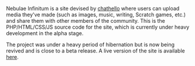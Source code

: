 Nebulae Infinitum is a site devised by [chathello](http://chathello.tk) where users can upload media they've made (such as images, music, writing, Scratch games, etc.) and share them with other members of the community. This is the PHP/HTML/CSS/JS source code for the site, which is currently under heavy development in the alpha stage.

The project was under a heavy period of hibernation but is now being revived and is close to a beta release. A live version of the site is available [here](http://monolithic.tk/neb/).